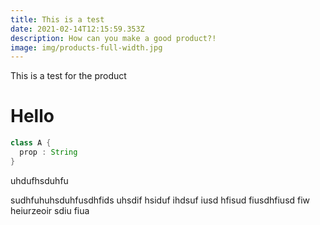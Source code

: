 ```yaml
---
title: This is a test
date: 2021-02-14T12:15:59.353Z
description: How can you make a good product?!
image: img/products-full-width.jpg
---
```

This is a test for the product



# Hello

```java
class A {
  prop : String
}
```

uhdufhsduhfu

sudhfuhuhsduhfusdhfids uhsdif hsiduf ihdsuf iusd hfisud fiusdhfiusd fiw heiurzeoir sdiu fiua